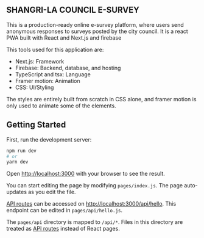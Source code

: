 ## SHANGRI-LA COUNCIL E-SURVEY

This is a production-ready online e-survey platform, where users send anonymous responses to surveys posted by the city council. It is a react PWA built with React and Next.js and firebase

This tools used for this application are:

- Next.js: Framework
- Firebase: Backend, database, and hosting
- TypeScript and tsx: Language
- Framer motion: Animation
- CSS: UI/Styling

The styles are entirely built from scratch in CSS alone, and framer motion is only used to animate some of the elements.

## Getting Started

First, run the development server:

```bash
npm run dev
# or
yarn dev
```

Open [http://localhost:3000](http://localhost:3000) with your browser to see the result.

You can start editing the page by modifying `pages/index.js`. The page auto-updates as you edit the file.

[API routes](https://nextjs.org/docs/api-routes/introduction) can be accessed on [http://localhost:3000/api/hello](http://localhost:3000/api/hello). This endpoint can be edited in `pages/api/hello.js`.

The `pages/api` directory is mapped to `/api/*`. Files in this directory are treated as [API routes](https://nextjs.org/docs/api-routes/introduction) instead of React pages.
